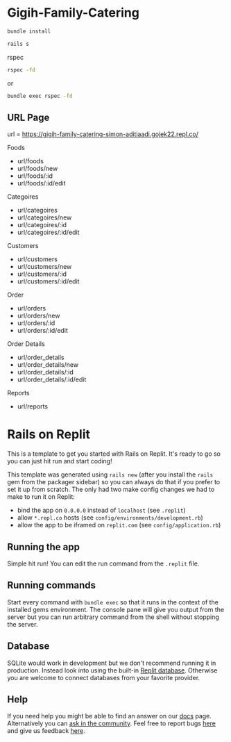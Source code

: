 # Gigih-Family-Catering
```bash
bundle install
```

```bash
rails s
```

rspec
```bash
rspec -fd
```
or
```bash
bundle exec rspec -fd
```

## URL Page
url = https://gigih-family-catering-simon-aditiaadi.gojek22.repl.co/

Foods
- url/foods
- url/foods/new
- url/foods/:id
- url/foods/:id/edit

Categoires
- url/categoires
- url/categoires/new
- url/categoires/:id
- url/categoires/:id/edit

Customers
- url/customers
- url/customers/new
- url/customers/:id
- url/customers/:id/edit

Order
- url/orders
- url/orders/new
- url/orders/:id
- url/orders/:id/edit

Order Details
- url/order_details
- url/order_details/new
- url/order_details/:id
- url/order_details/:id/edit

Reports
- url/reports

# Rails on Replit

This is a template to get you started with Rails on Replit. It's ready to go so you can just hit run and start coding!

This template was generated using `rails new` (after you install the `rails` gem from the packager sidebar) so you can always do that if you prefer to set it up from scratch. The only had two make config changes we had to make to run it on Replit:

- bind the app on `0.0.0.0` instead of `localhost` (see `.replit`)
- allow `*.repl.co` hosts (see `config/environments/development.rb`)
- allow the app to be iframed on `replit.com` (see `config/application.rb`)

## Running the app

Simple hit run! You can edit the run command from the `.replit` file.

## Running commands

Start every command with `bundle exec` so that it runs in the context of the installed gems environment. The console pane will give you output from the server but you can run arbitrary command from the shell without stopping the server.

## Database

SQLite would work in development but we don't recommend running it in production. Instead look into using the built-in [Replit database](http://docs.replit.com/misc/database). Otherwise you are welcome to connect databases from your favorite provider. 

## Help

If you need help you might be able to find an answer on our [docs](https://docs.replit.com) page. Alternatively you can [ask in the community](https://replit.com/talk/ask). Feel free to report bugs [here](https://replit.com/bugs) and give us feedback [here](https://Replit/feedback).
